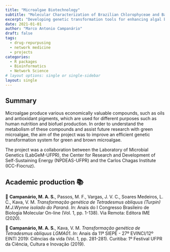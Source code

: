 ```yaml
---
title: "Microalgae Biotechnology"
subtitle: "Molecular Characterization of Brazilian Chlorophyceae and Bacillariophyceae"
excerpt: "Developing genetic transformation tools for enhancing algal biomass."
date: 2021-01-01
author: "Marco Antonio Campanário"
draft: false
tags:
  - drug-repurpusing
  - network medicine
  - projects
categories:
  - R packages
  - Bioinformatics
  - Network Science
# layout options: single or single-sidebar
layout: single
---
```


## Summary

Microalgae produce various economically valuable compounds, such as oils and antioxidant pigments, which are used for different purposes such as human nutrition and biofuel production. In order to understand the metabolism of these compounds and assist future research with green microalgae, the aim of the project was to improve an efficient genetic transformation system for green and brown microalgae.

The project was a collaboration between the Laboratory of Microbial Genetics (LabGeM-UFPR), the Center for Research and Development of Self-Sustaining Energy (NPDEAS-UFPR) and the Carlos Chagas Institute (ICC-Fiocruz).




## Academic production :books:

:page_facing_up: **Campanário, M. A. S.**, Passos, M. F., Vargas, J. V. C., Soares Medeiros, L. C., Kava, V. M. *Transformação genética de Tetradesmus obliquus (Turpin) M.J.Wynne isolado do Paraná.* *In*: Anais do I Congresso Brasileiro de Biologia Molecular On-line (Vol. 1, pp. 1-138). Via Remota: Editora IME (2020). 

:page_facing_up: **Campanário, M. A. S.**, Kava, V. M. *Transformação genética de Tetradesmus obliquus LGMA01*. *In*: Anais da 11ª SIEPE - 27º EVINCI/12º EINTI 2019: Ciências da vida (Vol. 1, pp. 281-281). Curitiba: 1º Festival UFPR da Ciência, Cultura e Inovação (2019).
